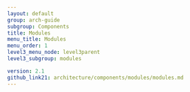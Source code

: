 ```yaml
---
layout: default
group: arch-guide 
subgroup: Components
title: Modules
menu_title: Modules
menu_order: 1
level3_menu_node: level3parent
level3_subgroup: modules

version: 2.1
github_link21: architecture/components/modules/modules.md
---
```


